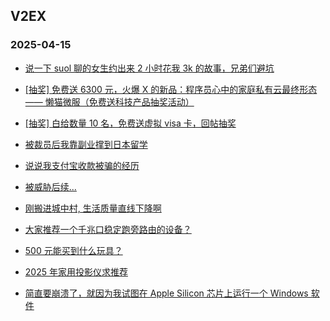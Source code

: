 ## V2EX 
### 2025-04-15

+ [说一下 suol 聊的女生约出来 2 小时花我 3k 的故事，兄弟们避坑](https://www.v2ex.com/t/1125325)

+ [[抽奖] 免费送 6300 元，火爆 X 的新品：程序员心中的家庭私有云最终形态 —— 懒猫微服（免费送科技产品抽奖活动）](https://www.v2ex.com/t/1125323)

+ [[抽奖] 白给数量 10 名，免费送虚拟 visa 卡，回帖抽奖](https://www.v2ex.com/t/1125241)

+ [被裁员后我靠副业撑到日本留学](https://www.v2ex.com/t/1125200)

+ [说说我支付宝收款被骗的经历](https://www.v2ex.com/t/1125306)

+ [被威胁后续...](https://www.v2ex.com/t/1125332)

+ [刚搬进城中村, 生活质量直线下降啊](https://www.v2ex.com/t/1125202)

+ [大家推荐一个千兆口稳定跑旁路由的设备？](https://www.v2ex.com/t/1125198)

+ [500 元能买到什么玩具？](https://www.v2ex.com/t/1125270)

+ [2025 年家用投影仪求推荐](https://www.v2ex.com/t/1125240)

+ [简直要崩溃了，就因为我试图在 Apple Silicon 芯片上运行一个 Windows 软件](https://www.v2ex.com/t/1125283)

